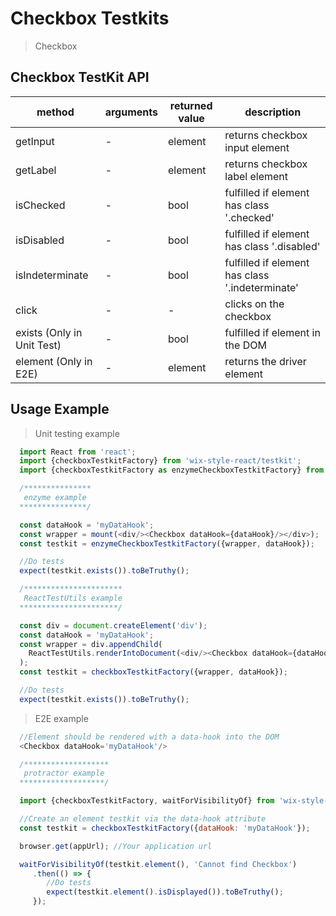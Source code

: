 # Checkbox Testkits

> Checkbox

## Checkbox TestKit API

| method | arguments | returned value | description |
|--------|-----------|----------------|-------------|
| getInput | - | element | returns checkbox input element |
| getLabel | - | element | returns checkbox label element |
| isChecked | - | bool | fulfilled if element has class '.checked' |
| isDisabled | - | bool | fulfilled if element has class '.disabled' |
| isIndeterminate | - | bool | fulfilled if element has class '.indeterminate' |
| click | - | - | clicks on the checkbox |
| exists (Only in Unit Test) | - | bool | fulfilled if element in the DOM |
| element (Only in E2E) | - | element | returns the driver element |

## Usage Example

> Unit testing example

```javascript
  import React from 'react';
  import {checkboxTestkitFactory} from 'wix-style-react/testkit';
  import {checkboxTestkitFactory as enzymeCheckboxTestkitFactory} from 'wix-style-react/testkit/enzyme';

  /***************
   enzyme example
  ***************/

  const dataHook = 'myDataHook';
  const wrapper = mount(<div/><Checkbox dataHook={dataHook}/></div>);
  const testkit = enzymeCheckboxTestkitFactory({wrapper, dataHook});

  //Do tests
  expect(testkit.exists()).toBeTruthy();

  /**********************
   ReactTestUtils example
  **********************/

  const div = document.createElement('div');
  const dataHook = 'myDataHook';
  const wrapper = div.appendChild(
    ReactTestUtils.renderIntoDocument(<div/><Checkbox dataHook={dataHook}/></div>, {dataHook})
  );
  const testkit = checkboxTestkitFactory({wrapper, dataHook});

  //Do tests
  expect(testkit.exists()).toBeTruthy();
```
> E2E example

```javascript
  //Element should be rendered with a data-hook into the DOM
  <Checkbox dataHook='myDataHook'/>

  /*******************
   protractor example
  *******************/

  import {checkboxTestkitFactory, waitForVisibilityOf} from 'wix-style-react/testkit/protractor';

  //Create an element testkit via the data-hook attribute
  const testkit = checkboxTestkitFactory({dataHook: 'myDataHook'});

  browser.get(appUrl); //Your application url

  waitForVisibilityOf(testkit.element(), 'Cannot find Checkbox')
     .then(() => {
        //Do tests
        expect(testkit.element().isDisplayed()).toBeTruthy();
     });
```
